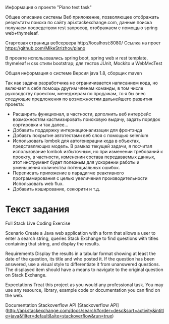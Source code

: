Информация о проекте "Piano test task"

Общее описание системы
Веб приложение, позволяющее отображать результаты поиска по сайту api.stackexchange.com, данные поиска получаем посредством rest запросов, отображаем с помощью spring web+thymeleaf.  
 
Стартовая страница вебсервера http://localhost:8080/
Ссылка на проет https://github.com/MikeStrizhov/piano 

В проекте использовались 
spring boot, spring web и rest template, thymeleaf и css стили bootstrap; для тестов JUnit, Mockito и WebMvcTest

Общая информация о системе
Версия java 1.8, сборщик maven

Так как задача разработчика не ограничивается написанием кода, но включает в себя помощь другим членам команды, в том числе руководству проектом, менеджерам по продажам, то я бы внес следующие предложения по возможностям дальнейшего развития проекта:

- Расширить функционал, в частности, дополнить веб интерфейс возможностям кастмизировать поисковую выдачу, задать порядок сортировки и так далее...
- Добавить поддержку интернационализации для фронтэнда
- Добавть покрытие автотестами веб слоя с помощью selenium
- Использовать lombok для автогенерации кода в объектах, представляющих модель.
В рамках текущей задачи, я посчитал использование lombok избыточным, но при изменении требований к проекту, в частности, изменении состава передаваемых данных, этот инструмент будет полезным для ускорении работы и уменьшения количества потенциальных ошибок.
- Переписать приложение в парадигме реактивного программирования с целью увеличения производительности 
Использовать web flux.
- Добавить кэширование, секюрити и т.д.

# Текст задания

Full Stack Live Coding Exercise

Scenario
Create a Java web application with a form that allows a user to enter a search string, queries Stack Exchange 
to find questions with titles containing that string, and display the results.

Requirements
Display the results in a tabular format showing at least the date of the question, its title and who posted it.
If the question has been answered, use a visual style to differentiate it from unanswered questions.
The displayed item should have a means to navigate to the original question on Stack Exchange.

Expectations
Treat this project as you would any professional task.
You may use any resource, library, example code or documentation you can find on the web.

Documentation
Stackoverflow API
[Stackoverflow API] (http://api.stackexchange.com/docs/search#order=desc&sort=activity&intitle=java&filter=default&site=stackoverflow&run=true)

